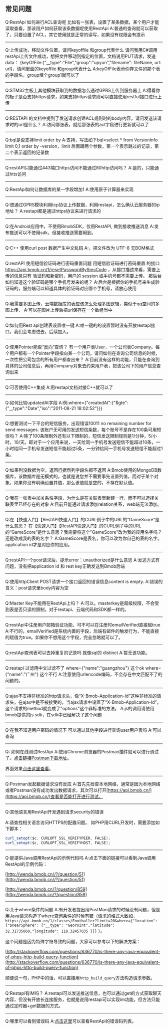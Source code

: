 ## 常见问题

Q:RestApi 如何进行ACL查询呢
比如有一张表，设置了某条数据，某个用户才能读取查看，那该用户如何获取该条数据呢使用RestApi
A:普通的查询就可以获取了，只要设置了ACL，其它使用就是正常的读写，如果没有权限会有提示

---

Q:上传成功，移动文件位置，请问keyoffile 和group代表什么
请问我用C#调用restApi上传文件成功，想把文件移动到指定的位置，文档说用PUT请求，发送data： {keyOfFile:{"__type":"File","group":"upyun","filename": fileName, url: url}，请问里面的keyoffile 和group代表什么
A:keyOfFile表示你存文件的那个表的字段名，group填个group1就可以了

---

Q:STM32主板上其他模块获取到的数据怎么通过GPRS上传到服务器上
A:得看你的板子是否支持https请求，如果支持https请求则可以直接使用restful接口进行上传

---

Q:RESTAPI 的文档中提到了发送请求创建ACL规则时的body内容，请问发送该请求时的url是什么？
A:访问哪张表，就给那张表的acl字段进行更新就可以了

---

Q:bql是否支持limit order by
A:支持，写法如下bql=select * from VersionInfo limit 0,1 order by -version，limit 后面跟两个参数，第一个表示跳过的记录，第二个表示返回的记录数

---

Q:restAPI只能通过443端口https访问不能通过80http访问吗？
A:是的，只能通过htts访问

---

Q:RestApi如何让数据库的某一字段增加1
A:使用原子计算器来实现

---

Q:想通过GPRS模块利用tcp协议上传数据，利用restapi，怎么确认云服务器的ip地址？
A:restapi都是通过https协议来进行请求的


--- 

Q:在Android应用中，不使用BmobSDK，仅用RestAPI, 做到接收推送消息
A:发布推送可以不使用sdk，但接收推送需要用到。

---

Q:C++ 使用curl post 数据产生中文乱码
A:，把文件改为 UTF-8 无BOM格式

---

Q:restAPI 使用短信验证码进行密码重置问题
用短信验证码进行密码重置 的接口 https://api.bmob.cn/1/resetPasswordBySmsCode ，从接口描述来看，需要上传的信息只有 验证码和新密码，用户的 session 或手机号都不需要上传。
那后台如何知道这个验证码是哪个手机号发来的呢？
A:后台是根据你的手机号来生成验证码的，服务端可以知道具体的验证码对应哪个手机号，请放心使用

---

Q:我需要多图上传，云端数据库的表应该怎么处理多图逻辑，类似于qq空间的多图上传，
A:可以在图片上传后把url保存在一个数组当中

---

Q:如何用Rest api创建表设置唯一键
A:唯一键的的设置暂时没有开放restapi接口，我们会考虑进去，后续加入。

---

Q:使用Pointer能否“反向”查询？
有一个用户表User，一个公司表Company。每个用户都有一个Pointer字段指向某一个公司。请问如何在查询公司信息的时候，一次性把公司包含的所有用户都查出来？
A:目前没有这样的功能，只能在查询到具体的公司信息后，再用Company对象去约束用户表，把该公司下的用户信息查询出来

---

Q:可否使用C++集成
A:用restapi文档对接C++就可以了

---

Q:如何比较updatedAt字段
A:例:where={"createdAt":{"$gte":{"__type":"Date","iso":"2011-08-21 18:02:52"}}}

---

Q:想要测试一下平台的短信服务，出现错误10011 no remaining number for send messages. 该账户无可用的发送短信条数，每个账号不是存在100条可用短信吗？
A:除了100条限制外还有以下限制的，短信发送限制规则是1/分钟，5/小时，10/天。即对于一个应用来说，一天给同一手机号发送短信不能超过10条，一小时给同一手机号发送短信不能超过5条，一分钟给同一手机号发送短信不能超过1条。

---

Q:如果列没数据为空，返回行据然列字段名都不返回
A:Bmob使用的MongoDB数据库，该数据库是无模式的，也就是说您并不需要事先设置列值，而对于某个对象，如果你没有明确设置其值，那么该值就是空的，不存在默认值。

---

Q:我在一张表中加关系性字段，为什么是在关联表里新建一行，而不可以选择关联表里已经存在的对象
A:目前只能通过请求添加relation关系，web端无法添加。

---

Q:在【快速入门】【RestAPI快速入门】的CURL例子中的URL的“GameScore”是什么意思？
在【快速入门】【RestAPI快速入门】的CURL例子中的URL的“GameScore”是什么意思？我需要将这个"GameScore"改为我的应用名字吗？还是改成我的表的名字？
A:GameScore是表名，你可以改为你自己的表的名字。
application id才是对应你的应用。

---

Q:restAPI一个post请求后，提示error：unauthorized是什么意思
A:发送方式有问题，没有把application id 和 rest key正确发送到Bmob后端

---

Q:使用httpClient POST请求一个接口返回的错误信息content is empty.
A:错误的含义：post请求里body内容为空

---

Q:Master Key不能用在RestApi上吗？
A:可以。masterkey是超级权限，不会受到表是否只读的限制，对于restapi、云端代码和SDK都一样的。

---

Q:restApi中注册用户邮箱验证功能，可不可以在注册时emailVerified直接赋true
A:不行的，emailVerified是系统内置的字段，后端有邮件的触发行为，不能直接的赋值为true。如果你不想用这个字段，完全忽略就可以了。

---

Q:restApi查询表可以去掉重复的记录吗 就像sql的 distinct
A:暂无该功能。

---

Q:restapi 过滤用中文过滤不了
where={"name":"guangzhou"} 这个ok
where={"name":"广州"} 这个不行
A:注意使用urlencode编码，不会存在中文匹配不了的问题的。

---

Q:ajax不支持非标准的http请求头，像“X-Bmob-Application-Id”这种非标准的请求头，在ajax中是不被接受的，当ajax请求中设置了“X-Bmob-Application-Id”，这个请求的method就变成了"options"这个非标准的方法。
A:js的调用请使用bmob提供的js sdk，在sdk中已经解决了这个问题

---

Q:在我不知道用户密码的情况下 可以通过其他字段进行查询user用户表吗
A:可以查询

---

Q: 如何在线测试RestApi
A:使用Chrome浏览器的Postman插件就可以进行调试了。[点击链接Postman下载地址](https://chrome.google.com/webstore/detail/postman-rest-client/fdmmgilgnpjigdojojpjoooidkmcomcm?utm_source=chrome-ntp-icon)。

界面效果[点击这里查看](http://docs.bmob.cn/restful/faststart/index.html?menukey=fast_start&key=start_restful#RestAPI调试工具)。

---
Q:Postman发起数据请求没有反应
A:首先先检查本地网络，通常是因为本地网络或者Postman没有成功发出数据请求，其次可以打开[https://api.bmob.cn/](https://api.bmob.cn/)查看是否能打开进行测试。

---

Q:其他语言用RestApi开发遇到请求security的错误

A:请查找相关语言访问HTTPS的配置问题。
如PHP用CURL开发时，需要添加如下脚本：

```java
curl_setopt($c, CURLOPT_SSL_VERIFYPEER, FALSE);
curl_setopt($c, CURLOPT_SSL_VERIFYHOST, FALSE);
```

---

Q:能提供Java调用RestApi的示例代码吗
A:点击下面的链接可以看到Java调用RestApi的示例代码：

[http://wenda.bmob.cn//?/question/51](http://wenda.bmob.cn//?/question/51)

[http://wenda.bmob.cn/?/question/859](http://wenda.bmob.cn/?/question/859)

---

Q:关于where条件的问题
A:有开发者提出用PostMan请求的时候没有问题，但是用Java请求构造了where查询条件的时候有错（请求的格式大致如， `https://api.bmob.cn/1/classes/Footballer?limit=20&where={"location": {"$nearSphere": {"__type": "GeoPoint","latitude": 32.31735060,"longitude": 118.32457035 }}}` ）。

这个问题是因为特殊字符导致的问题，大家可以参考以下的解决方案：

[http://stackoverflow.com/questions/636770/is-there-any-java-equivalent-of-phps-http-build-query-function](http://stackoverflow.com/questions/636770/is-there-any-java-equivalent-of-phps-http-build-query-function)

顺便说一句，PHP中的话，可以直接用`http_build_query`方法构造请求参数。

---

Q:Restapi有IM吗？
A:restapi可以发送推送信息，也可以通过get的方式获取聊天内容，但没有开放长连接服务，也就是说用restapi可以实现im功能，但方法只能通过定时器+get数据的方式。

---

Q:哪里可以看到错误码
A:[点击这里](http://docs.bmob.cn/data/Restful/g_errorcode/doc/index.html)可以查看RestApi的错误码列表。



